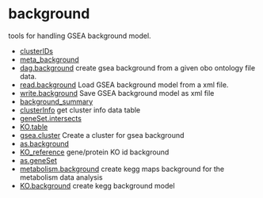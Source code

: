 # background

tools for handling GSEA background model.

+ [clusterIDs](background/clusterIDs.1) 
+ [meta_background](background/meta_background.1) 
+ [dag.background](background/dag.background.1) create gsea background from a given obo ontology file data.
+ [read.background](background/read.background.1) Load GSEA background model from a xml file.
+ [write.background](background/write.background.1) Save GSEA background model as xml file
+ [background_summary](background/background_summary.1) 
+ [clusterInfo](background/clusterInfo.1) get cluster info data table
+ [geneSet.intersects](background/geneSet.intersects.1) 
+ [KO.table](background/KO.table.1) 
+ [gsea.cluster](background/gsea.cluster.1) Create a cluster for gsea background
+ [as.background](background/as.background.1) 
+ [KO_reference](background/KO_reference.1) gene/protein KO id background
+ [as.geneSet](background/as.geneSet.1) 
+ [metabolism.background](background/metabolism.background.1) create kegg maps background for the metabolism data analysis
+ [KO.background](background/KO.background.1) create kegg background model
